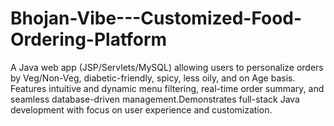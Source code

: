 # Bhojan-Vibe---Customized-Food-Ordering-Platform
A Java web app (JSP/Servlets/MySQL) allowing users to personalize orders by Veg/Non-Veg, diabetic-friendly, spicy, less oily, and on Age basis. Features intuitive and dynamic menu filtering, real-time order summary, and seamless database-driven management.Demonstrates full-stack Java development with focus on user experience and customization.
